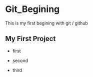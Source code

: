 # Git_Begining
This is my first begining with git / github
## My First Project
- first
* second
+ third
